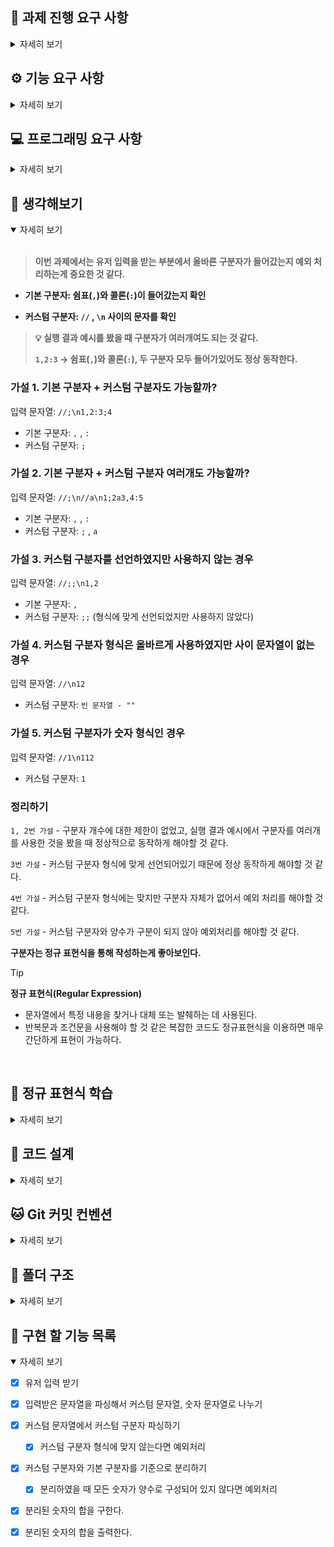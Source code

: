## 🏁 과제 진행 요구 사항

<details>
<summary>자세히 보기</summary>

- 미션은 과제를 포크하고 클론하는 것으로 시작한다.

- 기능을 구현하기 전 `README.md` 에 구현 할 기능 목록을 정리하여 추가한다.

- Git의 커밋 단위는 앞 단계에서 `README.md`에 정리한 기능 목록 단위로 추가한다.

</details>

## ⚙️ 기능 요구 사항

<details>
<summary>자세히 보기</summary>

<br/>

> **입력한 문자열에서 숫자를 추출하여 더하는 계산기를 구현한다.**

- 쉼표, 콜론을 구분자로 가지는 문자열을 전달하는 경우 구분자를 기준으로 분리한 각 숫자의 합을 반환한다.

  - ex) `"" => 0 / "1,2" => 3 / "1,2,3" => 6 / "1,2:3" => 6`

- 기본 구분자(쉼표, 콜론) 외에 커스텀 구분자를 지정할 수 있다. 커스텀 구분자는 문자열 앞 부분의 `//` 와 `\n` 사이에 위치하는 문자를 커스텀 구분자로 사용한다.
  - ex) `"//;\n1;2;3"` 을 입력하면 구분자는 세미콜론이며 결과 값은 `6`이 반환되어야 한다.
- 사용자가 잘못된 값을 입력할 경우 `[ERROR]` 로 시작하는 메세지와 함께 `Error` 를 발생시킨 후 애플리케이션을 종료되어야 한다.

### 📸 입출력 요구 사항

- 입력: 구분자와 양수로 구성된 문자열
- 출력: 덧셈 결과

실행 결과 예시

```tsx
덧셈할 문자열을 입력해 주세요. -> 출력
1,2,3 -> 입력
결과 : 6 -> 출력
```

</details>

## 💻 프로그래밍 요구 사항

<details>
<summary>자세히 보기</summary>

- Node.js 20.17.0 버전에서 실행 가능해야 한다.
- 프로그램 실행의 시작점은 `App.js` 의 `run()` 이다.
- `package.json` 은 변경할 수 없으며, 제공된 라이브러리만 사용해야 한다.
- 프로그램 종료 시 `process.exit()`를 호출하지 않는다.
- 프로그래밍 요구 사항에서 달리 명시하지 않는 한 파일, 패키지 등의 이름을 바꾸거나 이동하지 않는다.
- 자바스크립트 코드 컨벤션을 지키면서 코드를 작성한다.

</details>

## 🤔 생각해보기

<details open>
<summary>자세히 보기</summary>

<br/>

> **이번 과제에서는 유저 입력을 받는 부분에서 올바른 구분자가 들어갔는지 예외 처리하는게 중요한 것 같다.**

- **기본 구분자: 쉼표(`,`)와 콜론(`:`)이 들어갔는지 확인**

- **커스텀 구분자: `//` , `\n` 사이의 문자를 확인**

> **💡 실행 결과 예시를 봤을 때 구분자가 여러개여도 되는 것 같다.**
>
> **`1,2:3` → 쉼표(`,`)와 콜론(`:`), 두 구분자 모두 들어가있어도 정상 동작한다.**

### 가설 1. 기본 구분자 + 커스텀 구분자도 가능할까?

입력 문자열: `//;\n1,2:3;4`

- 기본 구분자: `,` , `:`
- 커스텀 구분자: `;`

### 가설 2. 기본 구분자 + 커스텀 구분자 여러개도 가능할까?

입력 문자열: `//;\n//a\n1;2a3,4:5`

- 기본 구분자: `,` , `:`
- 커스텀 구분자: `;` , `a`

### 가설 3. 커스텀 구분자를 선언하였지만 사용하지 않는 경우

입력 문자열: `//;;\n1,2`

- 기본 구분자: `,`
- 커스텀 구분자: `;;` (형식에 맞게 선언되었지만 사용하지 않았다)

### 가설 4. 커스텀 구분자 형식은 올바르게 사용하였지만 사이 문자열이 없는 경우

입력 문자열: `//\n12`

- 커스텀 구분자: `빈 문자열 - ""`

### 가설 5. 커스텀 구분자가 숫자 형식인 경우

입력 문자열: `//1\n112`

- 커스텀 구분자: `1`

### 정리하기

`1, 2번 가설` - 구분자 개수에 대한 제한이 없었고, 실행 결과 예시에서 구분자를 여러개를 사용한 것을 봤을 때 정상적으로 동작하게 해야할 것 같다.

`3번 가설` - 커스텀 구분자 형식에 맞게 선언되어있기 때문에 정상 동작하게 해야할 것 같다.

`4번 가설` - 커스텀 구분자 형식에는 맞지만 구분자 자체가 없어서 예외 처리를 해야할 것 같다.

`5번 가설` - 커스텀 구분자와 양수가 구분이 되지 않아 예외처리를 해야할 것 같다.

**구분자는 정규 표현식을 통해 작성하는게 좋아보인다.**

> [!TIP]  
> **정규 표현식(Regular Expression)**
>
> - 문자열에서 특정 내용을 찾거나 대체 또는 발췌하는 데 사용된다.
> - 반복문과 조건문을 사용해야 할 것 같은 복잡한 코드도 정규표현식을 이용하면 매우 간단하게 표현이 가능하다.

&nbsp;

</details>

## 🧶 정규 표현식 학습

<details>
<summary>자세히 보기</summary>

<br>
<a href="https://inpa.tistory.com/entry/JS-📚-정규식-RegExp-누구나-이해하기-쉽게-정리#정규_표현식regular_expression">
학습 자료: 📚 JavaScript 정규 표현식 문법 총정리 + 응용 예제
</a>

### 메서드

```tsx
const regex = new RegExp(/apple/);
const string = "Hello banana and apple";
const test = regex.test(string); // true
const match = string.match(regex);
// ['apple', index: 17, input: 'Hello banana and apple', groups: undefined]
// [0] = 매치된 문자열
// [1] = 매치된 문자열의 시작 인덱스
// [2] = 원본 입력 문자열
// [3] = 명명된 캡처 그룹의 결과
const replace = string.replace(regex, "orange"); // Hello banana and orange
```

### 플래그

| Flag | Description                            |
| :--: | -------------------------------------- |
|  i   | 대소문자 구분 X                        |
|  g   | 문자열 내의 모든 패턴 검색             |
|  m   | 문자열의 행이 바뀌더라도 검색          |
|  s   | 모든 문자 정규식이 개행 문자 `\n` 포함 |
|  u   | 유니코드 전체를 지원                   |
|  y   | 문자 내 특정 위치에서 검색을 진행      |

### 특정 문자 숫자 매칭 패턴

|  Pattern   | Description                                                             |
| :--------: | ----------------------------------------------------------------------- |
|   a-zA-Z   | 영어 알파벳(-으로 범위 지정)                                            |
| ㄱ-ㅎ가-힣 | 한글 문자(-으로 범위 지정)                                              |
|    0-9     | 숫자(-으로 범위 지정)                                                   |
|     .      | 모든 문자열(숫자, 한글, 영어, 특수기호, 공백 모두) <br/> 단, 줄바꿈은 X |
|     \d     | 숫자                                                                    |
|     \D     | 숫자가 아닌 것                                                          |
|     \w     | 언더바를 포함한 영숫자 문자 `[A-Za-z0-9_]` 와 동일                      |
|     \W     | `\w` 가 아닌 것                                                         |

### 검색 기준 패턴

| **Symbol**  | Description                                                                                                          |
| :---------: | -------------------------------------------------------------------------------------------------------------------- |
|     \|      | OR, `a\| b`                                                                                                          |
|     []      | 괄호 안의 문자들 중 하나 <br/> `/abc/`: abc 포함 <br/> `/[abc]/`: a or b or c <br/> `[다-바]` : 다 or 라 or 마 or 바 |
| **[^문자]** | 괄호 안의 문자를 제외한 것 <br/> `[^ab]`: a, b 문자를 제외                                                           |
|      .      | 모든 문자열(숫자, 한글, 영어, 특수기호, 공백 모두) <br/> 단, 줄바꿈은 X                                              |
| **^문자열** | 특정 문자열로 시작 `/^www/`                                                                                          |
| **문자열$** | 특정 문자열로 끝남 `/com$/`                                                                                          |

### 갯수 반복 패턴

| **Symbol** | Description                                               |
| :--------: | --------------------------------------------------------- |
|     ?      | 없거나 최대 한 개                                         |
|     \*     | 없거나 있거나                                             |
|     +      | 최소 한개 또는 여러개                                     |
|    \*?     | 0개 이상의 문자와 매치 <br/> 가능한 적은 수의 문자와 매치 |
|     +?     | 1개 이상의 문자와 매치 <br/> 가능한 적은 수의 문자와 매치 |
|    {n}     | n개                                                       |
|   {Min,}   | 최소 Min개 이상                                           |
| {Min, Max} | 최소 Min개 이상, 최대 Max개 이하                          |

### 그룹 패턴

| **Symbol** | Description                                                  |
| :--------: | ------------------------------------------------------------ |
|     ()     | 괄호 안의 패턴을 하나의 단위로 취급 <br/> 결과를 따로 저장 O |
| (?: 패턴)  | 괄호 안의 패턴을 하나의 단위로 취급 <br/> 결과를 따로 저장 X |
|    (?=)    | 뒤에 특정 패턴이 오는 위치를 찾지만, 그 패턴은 결과에 포함 X |
|    (?!)    | 뒤에 특정 패턴이 오지 않는 위치를 찾는다.                    |
|    (?≤)    | 앞에 특정 패턴이 오는 위치를 찾지만, 그 패턴은 결과에 포함 X |
|   (?<!)    | 앞에 특정 패턴이 오지 않는 위치를 찾는다.                    |

### 필요한 정규 표현식 만들어보기

`//` 로 시작하고 `\n`로 끝나는 문자열의 사이에 있는 문자(최소 1글자 이상, 숫자 형식 X) 가져오기

```tsx
const regex = new RegExp(/^\/\/([^0-9\n]+)\n/gm);

// 작성한 정규 표현식 까보기
^\/\/: 줄의 시작(^)에 "//"가 있어야 한다.("/"를 문자 그대로 사용하고 싶을 때 이스케이프(\)해야 한다)
([^0-9\n]+): 숫자와 줄바꿈 문자를 제외한 모든 문자가 하나 이상 있어야 한다.
\n: "\n" 문자로 끝나야 한다.
/gm: 모든 문자를 검색하고, "\n" 줄바꿈 문자가 들어가기 때문에 다중 행 모드를 활성화한다.
```

</details>

## 📝 코드 설계

<details>
<summary>자세히 보기</summary>

1.  유저 입력을 받는다.(출력 메세지를 인자로 넘겨준다 - `덧셈할 문자열을 입력해 주세요.`)
2.  입력 받은 문자열에서 커스텀 구분자 파싱한다.

    2-1. 커스텀 구분자 형식에 맞지 않는다면 예외 처리한다.

    → `[ERROR] 커스텀 형식(//, \n 사이에 숫자 형식이 아닌 문자 1자 이상)에 맞게 입력해 주세요.`

3.  커스텀 구분자와 기본 구분자들을 기준으로 분리한다.

    3-1. 기본 구분자, 커스텀 구분자 외의 구분자를 사용했다면 예외 처리한다.

    → `[ERROR] 기본 구분자, 커스텀 구분자 외에 구분자는 사용할 수 없습니다.`

    3-2. 분리하였을 때 모든 숫자가 양수로 구성되어 있지 않다면 예외 처리한다.

    → `[ERROR] 분리된 숫자는 모두 양수여야 합니다.`

4.  분리 된 숫자(양수)의 합을 구한다
5.  분리 된 숫자의 합을 출력한다.

</details>

## 🐱 Git 커밋 컨벤션

<details>
<summary>자세히 보기</summary>

|   Type   | Description                                           |
| :------: | ----------------------------------------------------- |
|   init   | 초기 설정                                             |
|   feat   | 새로운 기능 추가                                      |
|   fix    | 버그 수정                                             |
| refactor | 코드 리팩토링                                         |
| comment  | 필요한 주석 추가 및 변경                              |
|  chore   | 패키지 매니저 수정, 그 외 기타 수정 ex) `.gitnore` 등 |
|  rename  | 파일 혹은 폴더명을 수정하거나 옮기는 작업만인 경우    |
|  remove  | 파일을 삭제하는 작업만 수행한 경우                    |
|   docs   | 문서 수정                                             |
|   test   | 테스트 코드 작성 및 수정                              |

</details>

## 📂 폴더 구조

<details>
<summary>자세히 보기</summary>

</details>

## 🎯 구현 할 기능 목록

<details open>
<summary>자세히 보기</summary>

- [x] 유저 입력 받기

- [x] 입력받은 문자열을 파싱해서 커스텀 문자열, 숫자 문자열로 나누기

- [x] 커스텀 문자열에서 커스텀 구분자 파싱하기

  - [x] 커스텀 구분자 형식에 맞지 않는다면 예외처리

- [x] 커스텀 구분자와 기본 구분자를 기준으로 분리하기

  - [x] 분리하였을 때 모든 숫자가 양수로 구성되어 있지 않다면 예외처리

- [x] 분리된 숫자의 합을 구한다.

- [x] 분리된 숫자의 합을 출력한다.

</details>
